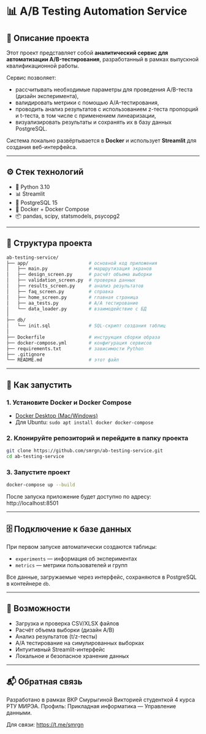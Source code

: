 # 📊 A/B Testing Automation Service

## 🧠 Описание проекта

Этот проект представляет собой **аналитический сервис для автоматизации A/B-тестирования**, разработанный в рамках выпускной квалификационной работы.

Сервис позволяет:
- рассчитывать необходимые параметры для проведения A/B-теста (дизайн эксперимента),
- валидировать метрики с помощью A/A-тестирования,
- проводить анализ результатов с использованием z-теста пропорций и t-теста, в том числе с применением линеаризации,
- визуализировать результаты и сохранять их в базу данных PostgreSQL.

Система локально развёртывается в **Docker** и использует **Streamlit** для создания веб-интерфейса.

---

## ⚙️ Стек технологий

- 🐍 Python 3.10  
- 📊 Streamlit  
- 🐘 PostgreSQL 15  
- 🐳 Docker + Docker Compose  
- 📦 pandas, scipy, statsmodels, psycopg2

---

## 🧭 Структура проекта

```bash
ab-testing-service/
├── app/                      # основной код приложения
│   ├── main.py               # маршрутизация экранов
│   ├── design_screen.py      # расчёт объема выборки
│   ├── validation_screen.py  # проверка данных
│   ├── results_screen.py     # анализ результатов
│   ├── faq_screen.py         # справка
│   ├── home_screen.py        # главная страница
│   ├── aa_tests.py           # A/A тестирование
│   └── data_loader.py        # взаимодействие с БД
│
├── db/
│   └── init.sql              # SQL-скрипт создания таблиц
│
├── Dockerfile                # инструкция сборки образа
├── docker-compose.yml        # конфигурация сервисов
├── requirements.txt          # зависимости Python
├── .gitignore
└── README.md                 # этот файл
```

---

## 🚀 Как запустить

### 1. Установите Docker и Docker Compose

- [Docker Desktop (Mac/Windows)](https://www.docker.com/products/docker-desktop/)
- Для Ubuntu: `sudo apt install docker docker-compose`

### 2. Клонируйте репозиторий и перейдите в папку проекта

```bash
git clone https://github.com/smrgn/ab-testing-service.git
cd ab-testing-service
```

### 3. Запустите проект
```bash
docker-compose up --build
```
После запуска приложение будет доступно по адресу: http://localhost:8501

---

## 🗄️ Подключение к базе данных

При первом запуске автоматически создаются таблицы:
- `experiments` — информация об экспериментах
- `metrics` — метрики пользователей и групп

Все данные, загружаемые через интерфейс, сохраняются в PostgreSQL в контейнере `db`.

---

## 🧪 Возможности

- Загрузка и проверка CSV/XLSX файлов
- Расчёт объема выборки (дизайн A/B)
- Анализ результатов (t/z-тесты)
- A/A тестирование на симулированных выборках
- Интуитивный Streamlit-интерфейс
- Локальное и безопасное хранение данных

---

## 📬 Обратная связь

Разработано в рамках ВКР Смурыгиной Викторией студенткой 4 курса РТУ МИРЭА. Профиль: Прикладная информатика — Управление данными.

Для связи: https://t.me/smrgn